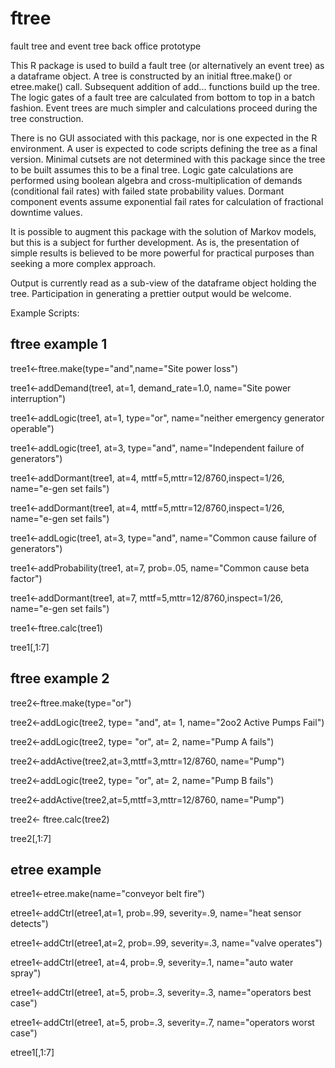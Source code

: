 # ftree
fault tree and event tree back office prototype

This R package is used to build a fault tree (or alternatively an event tree) as a dataframe object. 
A tree is constructed by an initial ftree.make() or etree.make() call.  Subsequent addition of 
add... functions build up the tree.  The logic gates of a fault tree are calculated from bottom to top
in a batch fashion.  Event trees are much simpler and calculations proceed during the tree construction.

There is no GUI associated with this package, nor is one expected in the R environment. A user is expected
to code scripts defining the tree as a final version. Minimal cutsets are not determined with this package
since the tree to be built assumes this to be a final tree. Logic gate calculations are performed using boolean
algebra and cross-multiplication of demands (conditional fail rates) with failed state probability values. 
Dormant component events assume exponential fail rates for calculation of fractional downtime values.

It is possible to augment this package with the solution of Markov models, but this is a subject for
further development. As is, the presentation of simple results is believed to be more powerful for practical
purposes than seeking a more complex approach.

Output is currently read as a sub-view of the dataframe object holding the tree.  Participation in 
generating a prettier output would be welcome.

Example Scripts:

## ftree example 1
tree1<-ftree.make(type="and",name="Site power loss")

tree1<-addDemand(tree1, at=1, demand_rate=1.0, name="Site power interruption")

tree1<-addLogic(tree1, at=1, type="or", name="neither emergency generator operable")

tree1<-addLogic(tree1, at=3, type="and", name="Independent failure of generators")

tree1<-addDormant(tree1, at=4, mttf=5,mttr=12/8760,inspect=1/26, name="e-gen set fails")

tree1<-addDormant(tree1, at=4, mttf=5,mttr=12/8760,inspect=1/26, name="e-gen set fails")

tree1<-addLogic(tree1, at=3, type="and", name="Common cause failure of generators")

tree1<-addProbability(tree1, at=7, prob=.05, name="Common cause beta factor")

tree1<-addDormant(tree1, at=7, mttf=5,mttr=12/8760,inspect=1/26, name="e-gen set fails")

tree1<-ftree.calc(tree1)

tree1[,1:7]

## ftree example 2
tree2<-ftree.make(type="or")

tree2<-addLogic(tree2, type= "and", at= 1, name="2oo2 Active Pumps Fail")

tree2<-addLogic(tree2, type= "or", at= 2, name="Pump A fails")

tree2<-addActive(tree2,at=3,mttf=3,mttr=12/8760, name="Pump")

tree2<-addLogic(tree2, type= "or", at= 2, name="Pump B fails")

tree2<-addActive(tree2,at=5,mttf=3,mttr=12/8760, name="Pump")

tree2<- ftree.calc(tree2)

tree2[,1:7]

## etree example


etree1<-etree.make(name="conveyor belt fire")

etree1<-addCtrl(etree1,at=1, prob=.99, severity=.9, name="heat sensor detects")

etree1<-addCtrl(etree1,at=2, prob=.99, severity=.3, name="valve operates")

etree1<-addCtrl(etree1, at=4, prob=.9, severity=.1, name="auto water spray")

etree1<-addCtrl(etree1, at=5, prob=.3, severity=.3, name="operators best case")

etree1<-addCtrl(etree1, at=5, prob=.3, severity=.7, name="operators worst case")

etree1[,1:7]
